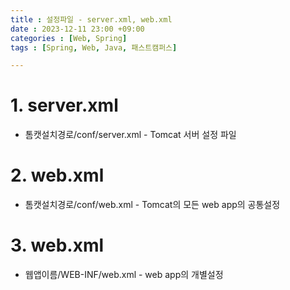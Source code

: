 ```yaml
---
title : 설정파일 - server.xml, web.xml
date : 2023-12-11 23:00 +09:00
categories : [Web, Spring]
tags : [Spring, Web, Java, 패스트캠퍼스]

---
```


# 1. server.xml

- 톰캣설치경로/conf/server.xml - Tomcat 서버 설정 파일

# 2. web.xml

- 톰캣설치경로/conf/web.xml - Tomcat의 모든 web app의 공통설정

# 3. web.xml

- 웹앱이름/WEB-INF/web.xml - web app의 개별설정

